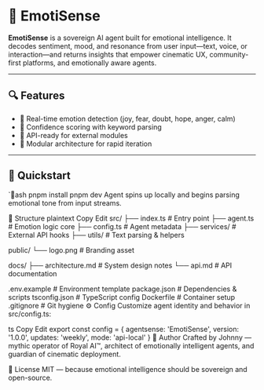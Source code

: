 # 🧠 EmotiSense

**EmotiSense** is a sovereign AI agent built for emotional intelligence. It decodes sentiment, mood, and resonance from user input—text, voice, or interaction—and returns insights that empower cinematic UX, community-first platforms, and emotionally aware agents.

---

## 🔍 Features

- 💬 Real-time emotion detection (joy, fear, doubt, hope, anger, calm)
- 🧠 Confidence scoring with keyword parsing
- 🔗 API-ready for external modules
- 🧪 Modular architecture for rapid iteration

---

## 🚀 Quickstart

`ash
pnpm install
pnpm dev
Agent spins up locally and begins parsing emotional tone from input streams.

🧬 Structure
plaintext
Copy
Edit
src/
├── index.ts         # Entry point
├── agent.ts         # Emotion logic core
├── config.ts        # Agent metadata
├── services/        # External API hooks
├── utils/           # Text parsing & helpers

public/
└── logo.png         # Branding asset

docs/
├── architecture.md  # System design notes
└── api.md           # API documentation

.env.example         # Environment template
package.json         # Dependencies & scripts
tsconfig.json        # TypeScript config
Dockerfile           # Container setup
.gitignore           # Git hygiene
⚙️ Config
Customize agent identity and behavior in src/config.ts:

ts
Copy
Edit
export const config = {
  agentsense: 'EmotiSense',
  version: '1.0.0',
  updates: 'weekly',
  mode: 'api-local'
}
🧙 Author
Crafted by Johnny — mythic operator of Royal AI™, architect of emotionally intelligent agents, and guardian of cinematic deployment.

📜 License
MIT — because emotional intelligence should be sovereign and open-source.
